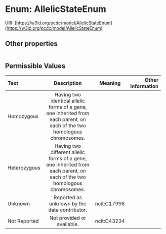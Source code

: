 
# Enum: AllelicStateEnum




URI: [https://w3id.org/pcdc/model/AllelicStateEnum](https://w3id.org/pcdc/model/AllelicStateEnum)


## Other properties

|  |  |  |
| --- | --- | --- |

## Permissible Values

| Text | Description | Meaning | Other Information |
| :--- | :---: | :---: | ---: |
| Homozygous | Having two identical allelic forms of a gene, one inherited from each parent, on each of the two homologous chromosomes. |  |  |
| Heterozygous | Having two different allelic forms of a gene, one inherited from each parent, on each of the two homologous chromosomes. |  |  |
| Unknown | Reported as unknown by the data contributor. | ncit:C17998 |  |
| Not Reported | Not provided or available. | ncit:C43234 |  |

